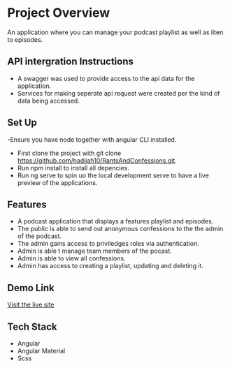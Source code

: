 # Project Overview
An application where you can manage your podcast playlist as well as liten to episodes.

## API intergration Instructions
- A swagger was used to provide access to the api data for the application.
- Services for making seperate api request were created per the kind of data being accessed.
  
## Set Up
-Ensure you have node together with angular CLI installed.
- First clone the project with git clone https://github.com/hadijah10/RantsAndConfessions.git.
- Run npm install to install all depencies.
- Run ng serve to spin uo the local development serve to have a live preview of the applications.

## Features
- A podcast application that displays a features playlist and episodes.
- The public is able to send out anonymous confessions to the the admin of the podcast.
- The admin gains access to priviledges roles via authentication.
- Admin is able t manage team members of the pocast.
- Admin is able to view all confessions.
- Admin has access to creating a playlist, updating and deleting it.


## Demo Link
[Visit the live site](https://rants-and-confessions-git-main-hadijas-projects.vercel.app/app)


## Tech Stack
- Angular
- Angular Material
- Scss

